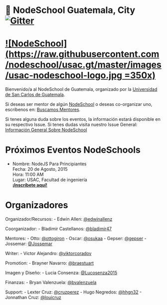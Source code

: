 :school: NodeSchool Guatemala, City [![Gitter](https://badges.gitter.im/Join%20Chat.svg)](https://gitter.im/nodeschool/usac.gt?utm_source=badge&utm_medium=badge&utm_campaign=pr-badge#)
========================================================================================================================================================================================

[![NodeSchool](https://raw.githubusercontent.com/nodeschool/usac.gt/master/images/usac-nodeschool-logo.jpg =350x)](http://nodeschool.io)
========================================================================================================================================

Bienvenido/a al NodeSchool de Guatemala, organizado por la [Universidad de San Carlos de Guatemala](http://bogotajs.com).

Si deseas ser mentor de algún [NodeSchool](http://nodeschool.io/about.html) o deseas co-organizar uno, escríbenos en: [Buscamos Mentores](https://github.com/nodeschool/usac.gt/issues/6).

Si tenes alguna duda sobre los eventos, la información estará disponible en su respectivo Issue. Si tenes dudas visita nuestro Issue General: [Información General Sobre NodeSchool](https://github.com/nodeschool/usac.gt/issues/7)

Próximos Eventos NodeSchools
============================

-	Nombre: NodeJS Para Principiantes <br /> Fecha: 20 de Agosto, 2015 <br /> Hora: 11:00 AM <br /> Lugar: USAC, Facultad de ingeniería <br />[**¡Inscríbete aquí!**](https://ti.to/guatemalajs/nodeschool-usac-gt-nodejs-para-principiantes)

Organizadores
=============

Organizador/Recursos: - Edwin Allen: [@edwinallenz](https://github.com/edwinallenz)

Coorganizador: - Bladimir Castellanos: [@bladimir47](https://github.com/bladimir47)

Mentores: - Otto: [@ottogiron](https://github.com/ottogiron) - Oscar: [@osukaa](https://github.com/osukaa) - Gepser: [@gepser](https://github.com/gepser) - Jossemar: [@Jossemar](https://github.com/Jossemar)

Writer: - Victor Alejandro: [@viktorcoradov](https://github.com/viktorcoradov)

Promotion: - Brayner Navarro: [@braestuart](https://github.com/braestuart)

Imagen y Diseño: - Lucia Consenza: [@Lucosenza2015](https://github.com/Lucosenza2015)

Finanzas: - Bryan Valenzuela: [@bvalenzuela](https://github.com/bvalenzuela)

Support: - Lexter Cruz: [@cruzperez](https://github.com/cruzperez) - Hugo Negredos: [@hhgn32](https://github.com/hhgn32) - Jonnathan Cruz: [@louicruz](https://github.com/louicruz)
